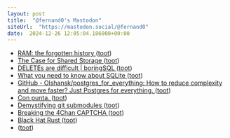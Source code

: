 ```yaml
---
layout: post
title:  "@fernand0's Mastodon"
siteUrl:  "https://mastodon.social/@fernand0"
date:  2024-12-26 12:05:04.186000+00:00
---
```

*  [RAM: the forgotten history ](https://lcamtuf.substack.com/p/memory-the-forgotten-histor) ([toot](https://mastodon.social/@fernand0/113719030853357710))
*  [The Case for Shared Storage ](https://www.warpstream.com/blog/the-case-for-shared-storag) ([toot](https://mastodon.social/@fernand0/113718963503658152))
*  [DELETEs are difficult \| boringSQL ](https://notso.boringsql.com/posts/deletes-are-difficult) ([toot](https://mastodon.social/@fernand0/113718695906485056))
*  [What you need to know about SQLite ](https://joyofrails.com/articles/what-you-need-to-know-about-sqlit) ([toot](https://mastodon.social/@fernand0/113718500494884382))
*  [GitHub - Olshansk/postgres_for_everything: How to reduce complexity and move faster? Just Postgres for everything. ](https://github.com/Olshansk/postgres_for_everythin) ([toot](https://mastodon.social/@fernand0/113717549538054609))
*  [Con punta. ](https://avecesunafoto.wordpress.com/2024/12/25/con-punta) ([toot](https://mastodon.social/@fernand0/113716843402242043))
*  [Demystifying git submodules ](https://www.cyberdemon.org/2024/03/20/submodules.htm) ([toot](https://mastodon.social/@fernand0/113716765113160292))
*  [Breaking the 4Chan CAPTCHA ](https://www.nullpt.rs/breaking-the-4chan-captch) ([toot](https://mastodon.social/@fernand0/113714889073030607))
*  [Black Hat Rust ](https://kerkour.com/black-hat-rus) ([toot](https://mastodon.social/@fernand0/113714718809447872))
*  [ ](https://mastodon.nu/@proteusbcn) ([toot](https://mastodon.social/@fernand0/113714571386947706))
